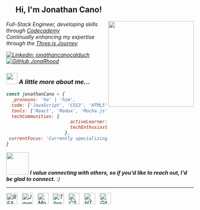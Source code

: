 
<h2><img src="https://media.giphy.com/media/v1.Y2lkPTc5MGI3NjExaHp6c2J2bWhyMW40b2VlNnVneXBodGl1cGMxejU0eTNkYnZkd3k2eCZlcD12MV9naWZzX3NlYXJjaCZjdD1z/MnAFXolQaadwOFIJIz/giphy.gif" width="15">&nbsp; Hi, I'm Jonathan Cano! &nbsp;<img src="https://media.giphy.com/media/v1.Y2lkPTc5MGI3NjExaHp6c2J2bWhyMW40b2VlNnVneXBodGl1cGMxejU0eTNkYnZkd3k2eCZlcD12MV9naWZzX3NlYXJjaCZjdD1z/MnAFXolQaadwOFIJIz/giphy.gif" width="15"></h2>

<img align='right' src="https://media0.giphy.com/media/v1.Y2lkPTc5MGI3NjExd2h5em85eDUxeWd6c3R3Ymx6dXI2cDlyc3JyYW14dTcxNm12YzExYSZlcD12MV9pbnRlcm5hbF9naWZfYnlfaWQmY3Q9cw/XC3IoNzFjPjcgxTG51/giphy.webp" width="230">
<p><em>Full-Stack Engineer, developing skills through <a href="http://www.codecademy.com">Codecademy</a><br />
<em>Continually enhancing my expertise through the <a href="https://threejs-journey.com/">Three.js Journey</a></em></p>

[![Linkedin: jonathancanocalduch](https://img.shields.io/badge/-jonathancanocalduch-blue?style=flat-square&logo=Linkedin&logoColor=white&link=https://www.linkedin.com/in/jonathancanocalduch/)](https://www.linkedin.com/in/jonathancanocalduch)
[![GitHub JonaRhood](https://img.shields.io/github/followers/JonaRhood?label=follow&style=social)](https://github.com/JonaRhood)


### <img src="https://media.giphy.com/media/v1.Y2lkPTc5MGI3NjExdnloN2d1dXEyNWMxOG1mdnhnNWw0eDY3Mm45anVjZGZ0M2h6ajBmciZlcD12MV9naWZzX3NlYXJjaCZjdD1z/VdcrzQAm1R0Hoe1yzm/giphy.gif" width="30"> A little more about me...  

```javascript
const jonathanCano = {
  _pronouns: 'he' | 'him',
  code: ['JavaScript', 'CSS3', 'HTML5', 'Git'],
  tools: ['React', 'Redux', 'Mocha.js', 'Three.js'],
  techCommunities: {
                        activeLearner: 'Online courses, bootcamps',
                        techEnthusiast: 'Industry blogs, news'
                      },
 currentFocus: 'Currently specializing in React, React Native, and Three.js'
}
```

<img src="https://media.giphy.com/media/LnQjpWaON8nhr21vNW/giphy.gif" width="60"> <em><b>I value connecting with others, so if you'd like to reach out, I'd be glad to connect.</b> :)</em>

---
<img src="https://img.shields.io/badge/REACT-282C34?logo=react&style=for-the-badge" alt="REACT logo" title="REACT" height="30" />
&nbsp;
<img src="https://img.shields.io/badge/JavaScript-282C34?logo=javascript&logoColor=F7DF1E&style=for-the-badge" alt="JavaScript logo" title="JavaScript" height="30" />
&nbsp;
<img src="https://img.shields.io/badge/mocha.js-282C34?logo=mocha&logoColor=8d6748&style=for-the-badge" alt="Mocha.js logo" title="Mocha.js" height="30" />
&nbsp;
<img src="https://img.shields.io/badge/three.js-282C34?logo=three.js&logoColor=ffffff&style=for-the-badge" alt="Three.js logo" title="Three.js" height="30" />
&nbsp;
<img src="https://img.shields.io/badge/css3-282C34?logo=css3&logoColor=316af2&style=for-the-badge" alt="CSS3 logo" title="CSS3" height="30" />
&nbsp;
<img src="https://img.shields.io/badge/html5-282C34?logo=html5&logoColor=f16c1a&style=for-the-badge" alt="HTML5 logo" title="HTML5" height="30" />
&nbsp;
<img src="https://img.shields.io/badge/git-282C34?logo=git&logoColor=f16c1a&style=for-the-badge" alt="Git logo" title="Git" height="30" />
&nbsp;

